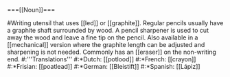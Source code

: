 ===[[Noun]]===

#Writing utensil that uses [[led]] or [[graphite]].  Regular pencils usually have a graphite shaft surrounded by wood.  A pencil sharpener is used to cut away the wood and leave a fine tip on the pencil.  Also available in a [[mechanical]] version where the graphite length can be adjusted and sharpening is not needed.  Commonly has an [[eraser]] on the non-writing end.
#:'''Translations'''
#:*Dutch: [[potlood]]
#:*French: [[crayon]]
#:*Frisian: [[poatlead]]
#:*German: [[Bleistift]]
#:*Spanish: [[Lápiz]]